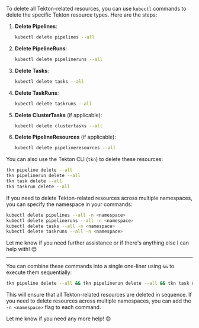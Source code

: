 To delete all Tekton-related resources, you can use `kubectl` commands to delete the specific Tekton resource types. Here are the steps:

1. **Delete Pipelines**:
   ```bash
   kubectl delete pipelines --all
   ```

2. **Delete PipelineRuns**:
   ```bash
   kubectl delete pipelineruns --all
   ```

3. **Delete Tasks**:
   ```bash
   kubectl delete tasks --all
   ```

4. **Delete TaskRuns**:
   ```bash
   kubectl delete taskruns --all
   ```

5. **Delete ClusterTasks** (if applicable):
   ```bash
   kubectl delete clustertasks --all
   ```

6. **Delete PipelineResources** (if applicable):
   ```bash
   kubectl delete pipelineresources --all
   ```

You can also use the Tekton CLI (`tkn`) to delete these resources:
```bash
tkn pipeline delete --all
tkn pipelinerun delete --all
tkn task delete --all
tkn taskrun delete --all
```

If you need to delete Tekton-related resources across multiple namespaces, you can specify the namespace in your commands:
```bash
kubectl delete pipelines --all -n <namespace>
kubectl delete pipelineruns --all -n <namespace>
kubectl delete tasks --all -n <namespace>
kubectl delete taskruns --all -n <namespace>
```

Let me know if you need further assistance or if there's anything else I can help with! 😊


---

You can combine these commands into a single one-liner using `&&` to execute them sequentially:

```bash
tkn pipeline delete --all && tkn pipelinerun delete --all && tkn task delete --all && tkn taskrun delete --all
```

This will ensure that all Tekton-related resources are deleted in sequence. If you need to delete resources across multiple namespaces, you can add the `-n <namespace>` flag to each command.

Let me know if you need any more help! 😊